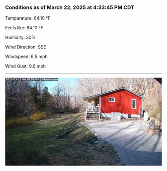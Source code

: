 ### Conditions as of March 22, 2025 at 4:33:45 PM CDT 

Temperature: 64.10 &deg;F

Feels like: 64.10 &deg;F

Humidity: 30%

Wind Direction: SSE

Windspeed: 6.5 mph

Wind Gust: 9.6 mph

---

<img src="./images/latest.jpeg"/>

